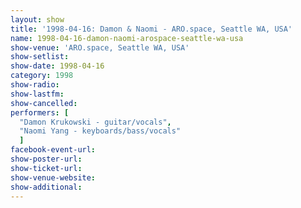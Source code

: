 ```yaml
---
layout: show
title: '1998-04-16: Damon & Naomi - ARO.space, Seattle WA, USA'
name: 1998-04-16-damon-naomi-arospace-seattle-wa-usa
show-venue: 'ARO.space, Seattle WA, USA'
show-setlist: 
show-date: 1998-04-16
category: 1998
show-radio: 
show-lastfm: 
show-cancelled: 
performers: [
  "Damon Krukowski - guitar/vocals",
  "Naomi Yang - keyboards/bass/vocals"
  ]
facebook-event-url: 
show-poster-url: 
show-ticket-url: 
show-venue-website: 
show-additional: 
---
```


